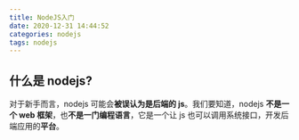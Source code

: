 ```yaml
---
title: NodeJS入门
date: 2020-12-31 14:44:52
categories: nodejs
tags: nodejs
---
```


## 什么是 nodejs?

对于新手而言，nodejs 可能会**被误认为是后端的 js**。我们要知道，nodejs **不是一个 web 框架**，也**不是一门编程语言**，它是一个让 js 也可以调用系统接口，开发后端应用的**平台**。
